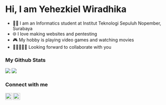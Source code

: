 # Hi, I am Yehezkiel Wiradhika

- 👨‍🎓 I am an Informatics student at Institut Teknologi Sepuluh Nopember, Surabaya
- 🌐 I love making websites and pentesting
- 🎮 My hobby is playing video games and watching movies
- 👩🏻‍🤝‍🧑🏽 Looking forward to collaborate with you

### My Github Stats

<img src='https://github-readme-stats.vercel.app/api?username=bazoka-kaka&show_icons=true&count_private=true&theme=dracula' />
<img src='https://github-readme-stats.vercel.app/api/top-langs/?username=bazoka-kaka&layout=compact&theme=dracula&langs_count=8' />

### Connect with me

[<img align='left' src='https://cdn-icons.flaticon.com/png/512/3536/premium/3536505.png?token=exp=1645070032~hmac=bf4e3cb826b7f1149cafde1f567add4d' alt='linkedin' width='22px' />][linkedin]
[<img align='left' src='https://cdn-icons-png.flaticon.com/512/1006/1006669.png' alt='portofolio' width='22px' />][portofolio]

[linkedin]: https://www.linkedin.com/in/yehezkiel-wiradhika/
[portofolio]: https://portofolio-yehezkiel-wiradhika.herokuapp.com/

<br>
